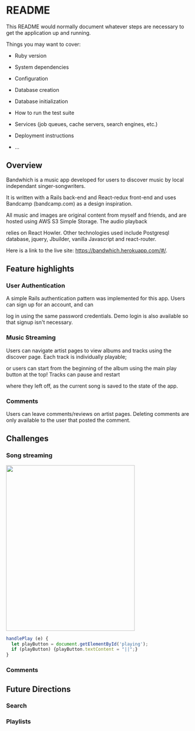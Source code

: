 # README

This README would normally document whatever steps are necessary to get the
application up and running.

Things you may want to cover:

* Ruby version

* System dependencies

* Configuration

* Database creation

* Database initialization

* How to run the test suite

* Services (job queues, cache servers, search engines, etc.)

* Deployment instructions

* ...

## Overview 

Bandwhich is a music app developed for users to discover music by local independant singer-songwriters.  

It is written with a Rails back-end and React-redux front-end and uses Bandcamp (bandcamp.com) as a design inspiration.

All music and images are original content from myself and friends, and are hosted using AWS S3 Simple Storage.  The audio playback

relies on React Howler.  Other technologies used include Postgresql database, jquery, Jbuilder, vanilla Javascript and react-router.

Here is a link to the live site: https://bandwhich.herokuapp.com/#/.


## Feature highlights 

### User Authentication 

A simple Rails authentication pattern was implemented for this app.  Users can sign up for an account, and can

log in using the same password credentials. Demo login is also available so that signup isn't necessary.

### Music Streaming 

Users can navigate artist pages to view albums and tracks using the discover page.  Each track is individually playable;

or users can start from the beginning of the album using the main play button at the top!  Tracks can pause and restart 

where they left off, as the current song is saved to the state of the app.

### Comments

Users can leave comments/reviews on artist pages.  Deleting comments are only available to the user that posted the comment.

## Challenges 

### Song streaming


<img height="450px" width="350px" src="https://s3-us-west-1.amazonaws.com/fullstackfiles/ReadMeScreenshot1.png"/>


```javascript
handlePlay (e) {
  let playButton = document.getElementById('playing');
  if (playButton) {playButton.textContent = "||";}
}
```

### Comments



## Future Directions

### Search 

### Playlists






